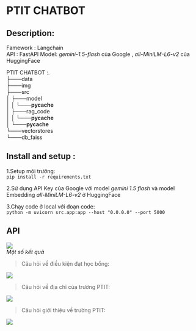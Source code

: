 # PTIT CHATBOT
## Description:
Famework : Langchain  
API : FastAPI
Model: *gemini-1.5-flash* của Google , *all-MiniLM-L6-v2* của HuggingFace  


PTIT CHATBOT :.  
├───data  
├───img  
├───src  
│   ├───model  
│   │   └───__pycache__  
│   ├───rag_code  
│   │   └───__pycache__  
│   └───__pycache__  
└───vectorstores  
    └───db_faiss  

## Install and setup :  
1.Setup môi trường:  
```pip install -r requirements.txt``` 

2.Sử dụng API Key của Google với model *gemini 1.5 flash* và model Embedding *all-MiniLM-L6-v2* ở HuggingFace  

3.Chạy code ở local với đoạn code:   
```python -m uvicorn src.app:app --host "0.0.0.0" --port 5000```


## API  
![](https://github.com/ductai07/PTIT-Chatbot/blob/dev/img/Chatbot_gui.png)    
*Một số kết quả*  

> Câu hỏi về điều kiện đạt học bổng:  

![](https://github.com/ductai07/PTIT-Chatbot/blob/dev/img/result.png)  
> Câu hỏi về địa chỉ của trường PTIT:  

![](https://github.com/ductai07/PTIT-Chatbot/blob/dev/img/result3.png)  

> Câu hỏi giới thiệu về trường PTIT:  

![](https://github.com/ductai07/PTIT-Chatbot/blob/dev/img/result2.png)  



